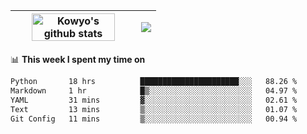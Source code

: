 | <a href="https://github.com/anuraghazra/github-readme-stats"><img width="85%" src="https://github-readme-stats.vercel.app/api?username=kowyo&show_icons=true&hide_border=true&theme=transparent" alt="Kowyo's github stats" /></a> | <a href="https://github.com/anuraghazra/github-readme-stats"><img align="center" src="https://github-readme-stats.vercel.app/api/top-langs/?username=kowyo&exclude_repo=Engineering-Competition-Robot,mobile-robot&hide=c,assembly,shaderlab,hlsl,mathematica,cmake&layout=compact&hide_border=true&theme=transparent" /></a> |
| ------------- | ------------- |

📊 **This week I spent my time on**
<!--START_SECTION:waka-->

```txt
Python       18 hrs          ██████████████████████░░░   88.26 %
Markdown     1 hr            █▒░░░░░░░░░░░░░░░░░░░░░░░   04.97 %
YAML         31 mins         ▓░░░░░░░░░░░░░░░░░░░░░░░░   02.61 %
Text         13 mins         ▒░░░░░░░░░░░░░░░░░░░░░░░░   01.07 %
Git Config   11 mins         ▒░░░░░░░░░░░░░░░░░░░░░░░░   00.94 %
```

<!--END_SECTION:waka-->
